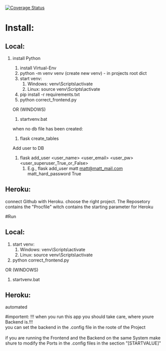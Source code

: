 [![Coverage Status](https://coveralls.io/repos/github/Gargamel19/FrontendCorrect/badge.svg?branch=dev-ferdi)](https://coveralls.io/github/Gargamel19/FrontendCorrect?branch=main)

# Install:
## Local:
1. install Python

   1. install Virtual-Env
   2. python -m venv venv (create new venv) - in projects root dict
   3. start venv:
       1. Windows: venv\Scripts\activate
       2. Linux: source venv\Scripts\activate
   4. pip install -r requirements.txt
   5. python correct_frontend.py
   
   OR (WINDOWS)
   1. startvenv.bat
   
   when no db file has been created: 
   1. flask create_tables
   
   Add user to DB
   1. flask add_user <user_name> <user_email> <user_pw> <user_superuser_True_or_False>
       1. E.g., flask add_user matt matt@matt_mail.com matt_hard_password True




## Heroku:
connect Github with Heroku. choose the right project. 
The Reposetory contains the "Procfile" witch contains the starting parameter for Heroku

#Run
## Local:
1. start venv:
    1. Windows: venv\Scripts\activate
    2. Linux: source venv\Scripts\activate
2. python correct_frontend.py

OR (WINDOWS)
1. startvenv.bat

## Heroku:
automated

#importent:
!!! when you run this app you should take care, where youre Backend is.!!! \
you can set the backend in the .config file in the roote of the Project \
\
if you are running the Frontend and the Backend on the same System make shure to modify the Ports in the .config files in the section "[STARTVALUE]"
